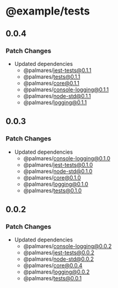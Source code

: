 # @example/tests

## 0.0.4

### Patch Changes

- Updated dependencies
  - @palmares/jest-tests@0.1.1
  - @palmares/tests@0.1.1
  - @palmares/core@0.1.1
  - @palmares/console-logging@0.1.1
  - @palmares/node-std@0.1.1
  - @palmares/logging@0.1.1

## 0.0.3

### Patch Changes

- Updated dependencies
  - @palmares/console-logging@0.1.0
  - @palmares/jest-tests@0.1.0
  - @palmares/node-std@0.1.0
  - @palmares/core@0.1.0
  - @palmares/logging@0.1.0
  - @palmares/tests@0.1.0

## 0.0.2

### Patch Changes

- Updated dependencies
  - @palmares/console-logging@0.0.2
  - @palmares/jest-tests@0.0.2
  - @palmares/node-std@0.0.2
  - @palmares/core@0.0.4
  - @palmares/logging@0.0.2
  - @palmares/tests@0.0.1
